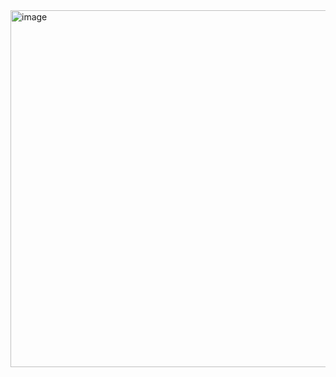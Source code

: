 <img width="1303" height="571" alt="image" src="https://github.com/user-attachments/assets/d86f40b5-96af-4c66-8ca9-a17d2d35f869" />
